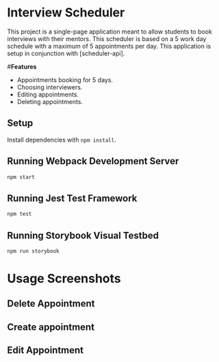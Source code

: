 # Interview Scheduler
This project is a single-page application meant to allow students to book interviews with their mentors.
This scheduler is based on a 5 work day schedule with a maximum of 5 appointments per day. This application is setup in conjunction with [scheduler-api].

#**Features**

- Appointments booking for 5 days.
- Choosing interviewers.
- Editing appointments.
- Deleting appointments.
## Setup

Install dependencies with `npm install`.

## Running Webpack Development Server

```sh
npm start
```

## Running Jest Test Framework

```sh
npm test
```

## Running Storybook Visual Testbed

```sh
npm run storybook
```
# Usage Screenshots
## Delete Appointment
## Create appointment
## Edit Appointment
